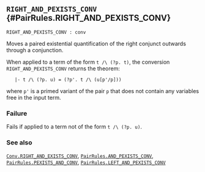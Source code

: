 ## `RIGHT_AND_PEXISTS_CONV` {#PairRules.RIGHT_AND_PEXISTS_CONV}


```
RIGHT_AND_PEXISTS_CONV : conv
```



Moves a paired existential quantification of the right conjunct outwards
through a conjunction.


When applied to a term of the form `t /\ (?p. t)`, the conversion
`RIGHT_AND_PEXISTS_CONV` returns the theorem:
    
       |- t /\ (?p. u) = (?p'. t /\ (u[p'/p]))
    
where `p'` is a primed variant of the pair `p` that does not
contain any variables free in the input term.

### Failure

Fails if applied to a term not of the form `t /\ (?p. u)`.

### See also

[`Conv.RIGHT_AND_EXISTS_CONV`](#Conv.RIGHT_AND_EXISTS_CONV), [`PairRules.AND_PEXISTS_CONV`](#PairRules.AND_PEXISTS_CONV), [`PairRules.PEXISTS_AND_CONV`](#PairRules.PEXISTS_AND_CONV), [`PairRules.LEFT_AND_PEXISTS_CONV`](#PairRules.LEFT_AND_PEXISTS_CONV)

